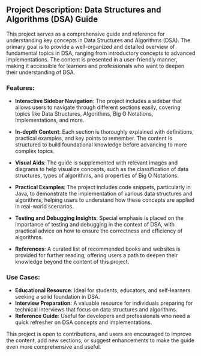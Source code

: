 ## Project Description: Data Structures and Algorithms (DSA) Guide

This project serves as a comprehensive guide and reference for understanding key concepts in Data Structures and Algorithms (DSA). The primary goal is to provide a well-organized and detailed overview of fundamental topics in DSA, ranging from introductory concepts to advanced implementations. The content is presented in a user-friendly manner, making it accessible for learners and professionals who want to deepen their understanding of DSA.

### Features:
- **Interactive Sidebar Navigation**: The project includes a sidebar that allows users to navigate through different sections easily, covering topics like Data Structures, Algorithms, Big O Notations, Implementations, and more.
  
- **In-depth Content**: Each section is thoroughly explained with definitions, practical examples, and key points to remember. The content is structured to build foundational knowledge before advancing to more complex topics.

- **Visual Aids**: The guide is supplemented with relevant images and diagrams to help visualize concepts, such as the classification of data structures, types of algorithms, and properties of Big O Notations.

- **Practical Examples**: The project includes code snippets, particularly in Java, to demonstrate the implementation of various data structures and algorithms, helping users to understand how these concepts are applied in real-world scenarios.

- **Testing and Debugging Insights**: Special emphasis is placed on the importance of testing and debugging in the context of DSA, with practical advice on how to ensure the correctness and efficiency of algorithms.

- **References**: A curated list of recommended books and websites is provided for further reading, offering users a path to deepen their knowledge beyond the content of this project.

### Use Cases:
- **Educational Resource**: Ideal for students, educators, and self-learners seeking a solid foundation in DSA.
- **Interview Preparation**: A valuable resource for individuals preparing for technical interviews that focus on data structures and algorithms.
- **Reference Guide**: Useful for developers and professionals who need a quick refresher on DSA concepts and implementations.

This project is open to contributions, and users are encouraged to improve the content, add new sections, or suggest enhancements to make the guide even more comprehensive and useful.
